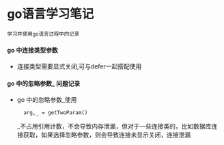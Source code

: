 #  go语言学习笔记

```
学习并使用go语言过程中的记录
```

#### go 中连接类型参数
- 连接类型需要显式关闭,可与defer一起搭配使用


#### go 中的忽略参数_ 问题记录

- go 中的忽略参数_使用
  ```
    arg,_ = getTwoParam()
  ```
  _不占用引用计数，不会导致内存泄漏，但对于一些连接类的，比如数据库连接获取，如果选择忽略参数，则会导致连接未显示关闭，连接泄漏